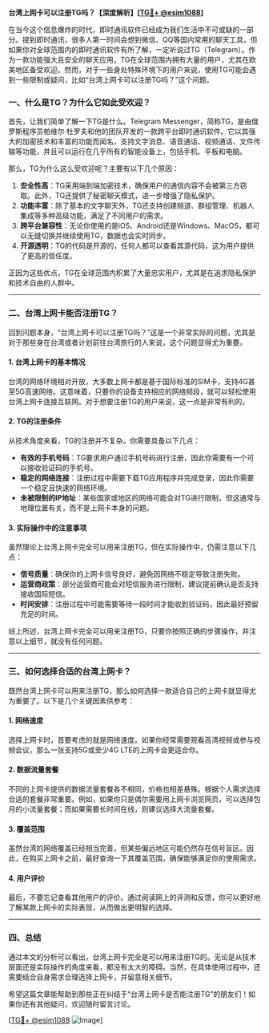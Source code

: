 **台湾上网卡可以注册TG吗？【深度解析】[[TG💪+ @esim1088](https://t.me/s/esim1088)]**

在当今这个信息爆炸的时代，即时通讯软件已经成为我们生活中不可或缺的一部分。提到即时通讯，很多人第一时间会想到微信、QQ等国内常用的聊天工具，但如果你对全球范围内的即时通讯软件有所了解，一定听说过TG（Telegram）。作为一款功能强大且安全的聊天应用，TG在全球范围内拥有大量的用户，尤其在欧美地区备受欢迎。然而，对于一些身处特殊环境下的用户来说，使用TG可能会遇到一些限制或疑问，比如“台湾上网卡可以注册TG吗？”这个问题。

### **一、什么是TG？为什么它如此受欢迎？**

首先，让我们简单了解一下TG是什么。Telegram Messenger，简称TG，是由俄罗斯程序员帕维尔·杜罗夫和他的团队开发的一款跨平台即时通讯软件。它以其强大的加密技术和丰富的功能而闻名，支持文字消息、语音通话、视频通话、文件传输等功能，并且可以运行在几乎所有的智能设备上，包括手机、平板和电脑。

那么，TG为什么这么受欢迎呢？主要有以下几个原因：

1. **安全性高**：TG采用端到端加密技术，确保用户的通信内容不会被第三方窃取。此外，TG还提供了秘密聊天模式，进一步增强了隐私保护。
2. **功能丰富**：除了基本的文字聊天外，TG还支持创建频道、群组管理、机器人集成等多种高级功能，满足了不同用户的需求。
3. **跨平台兼容性**：无论你使用的是iOS、Android还是Windows、MacOS，都可以无缝切换并继续使用TG，数据也会实时同步。
4. **开源透明**：TG的代码是开源的，任何人都可以查看其源代码，这为用户提供了更高的信任度。

正因为这些优点，TG在全球范围内积累了大量忠实用户，尤其是在追求隐私保护和技术自由的人群中。

---

### **二、台湾上网卡能否注册TG？**

回到问题本身，“台湾上网卡可以注册TG吗？”这是一个非常实际的问题，尤其是对于那些身在台湾或者计划前往台湾旅行的人来说，这个问题显得尤为重要。

#### **1. 台湾上网卡的基本情况**

台湾的网络环境相对开放，大多数上网卡都是基于国际标准的SIM卡，支持4G甚至5G高速网络。这意味着，只要你的设备支持相应的网络频段，就可以轻松使用台湾上网卡连接互联网。对于想要注册TG的用户来说，这一点是非常有利的。

#### **2. TG的注册条件**

从技术角度来看，TG的注册并不复杂。你需要具备以下几点：

- **有效的手机号码**：TG要求用户通过手机号码进行注册，因此你需要有一个可以接收验证码的手机号。
- **稳定的网络连接**：注册过程中需要下载TG应用程序并完成登录，因此你需要一个稳定且快速的网络环境。
- **未被限制的IP地址**：某些国家或地区的网络可能会对TG进行限制，但这通常与地理位置有关，而不是上网卡本身的问题。

#### **3. 实际操作中的注意事项**

虽然理论上台湾上网卡完全可以用来注册TG，但在实际操作中，仍需注意以下几点：

- **信号质量**：确保你的上网卡信号良好，避免因网络不稳定导致注册失败。
- **运营商政策**：部分运营商可能会对短信服务进行限制，建议提前确认是否支持接收国际短信。
- **时间安排**：注册过程中可能需要等待一段时间才能收到验证码，因此最好预留充足的时间。

综上所述，台湾上网卡完全可以用来注册TG，只要你按照正确的步骤操作，并注意以上细节，就没有任何问题。

---

### **三、如何选择合适的台湾上网卡？**

既然台湾上网卡可以用来注册TG，那么如何选择一款适合自己的上网卡就显得尤为重要了。以下是几个关键因素供参考：

#### **1. 网络速度**

选择上网卡时，首要考虑的就是网络速度。如果你经常需要观看高清视频或参与视频会议，那么一张支持5G或至少4G LTE的上网卡会更适合你。

#### **2. 数据流量套餐**

不同的上网卡提供的数据流量套餐各不相同，价格也相差悬殊。根据个人需求选择合适的套餐非常重要。例如，如果你只是偶尔需要用上网卡浏览网页，可以选择包月的小流量套餐；而如果需要长时间在线，则建议选择大流量套餐。

#### **3. 覆盖范围**

虽然台湾的网络覆盖已经相当完善，但某些偏远地区可能仍然存在信号盲区。因此，在购买上网卡之前，最好查询一下其覆盖范围，确保能够满足你的使用需求。

#### **4. 用户评价**

最后，不要忘记查看其他用户的评价。通过阅读网上的评测和反馈，你可以更好地了解某款上网卡的实际表现，从而做出更明智的选择。

---

### **四、总结**

通过本文的分析可以看出，台湾上网卡完全是可以用来注册TG的。无论是从技术层面还是实际操作的角度来看，都没有太大的障碍。当然，在具体使用过程中，还需要结合自身需求合理选择上网卡，并留意相关细节。

希望这篇文章能帮助到那些正在纠结于“台湾上网卡是否能注册TG”的朋友们！如果你还有其他疑问，欢迎随时留言讨论。

[[TG💪+ @esim1088](https://t.me/s/esim1088) ![Image](https://i.postimg.cc/4NQfJmqS/Snipaste-2025-05-13-00-14-12.png)]